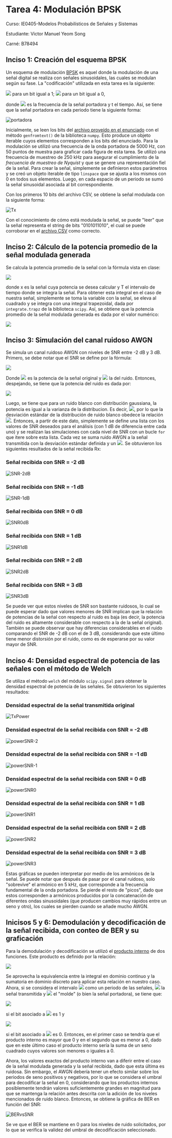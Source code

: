 # Tarea 4: Modulación BPSK

Curso: IE0405-Modelos Probabilísticos de Señales y Sistemas  

Estudiante: Victor Manuel Yeom Song  

Carné: B78494  

## Inciso 1: Creación del esquema BPSK  

Un esquema de modulación [BPSK](https://www.gaussianwaves.com/2010/04/bpsk-modulation-and-demodulation-2/) es aquel donde la modulación de una señal digital se realiza con señales sinusoidales, las cuales se modulan según su fase. La "codificación" utilizada en esta tarea es la siguiente:

<img src="https://render.githubusercontent.com/render/math?math=s_1(t) = \sen (2\pi f_c t)"> para un bit igual a 1;
<img src="https://render.githubusercontent.com/render/math?math=s_0(t) = -\sen (2\pi f_c t)"> para un bit igual a 0,

donde <img src="https://render.githubusercontent.com/render/math?math=f_c"> es la frecuencia de la señal portadora y t el tiempo. Así, se tiene que la señal portadora en cada periodo tiene la siguiente forma:  

![portadora](img/portadora.png)

Inicialmente, se leen los bits del [archivo proveído en el enunciado](bits10k.csv) con el método `genfromtext()` de la biblioteca `numpy`. Esto produce un objeto iterable cuyos elementos corresponden a los bits del enunciado. Para la modulación se utilizó una frecuencia de la onda portadora de 5000 Hz, con 50 puntos de muestra para graficar cada figura de esta tarea. Se utilizó una frecuencia de muestreo de 250 kHz para asegurar el cumplimiento de la *frecuencia de muestreo de Nyquist* y que se genere una representación fiel de la señal. Para crear la señal, simplemente se definieron estos parámetros y se creó un objeto iterable de tipo `linspace` que se ajusta a los mismos con 0 en todos sus elementos. Luego, en cada espacio de un periodo se sumó la señal sinusoidal asociada al bit correspondiente.

Con los primeros 10 bits del archivo CSV, se obtiene la señal modulada con la siguiente forma:

![Tx](img/Tx.png)

Con el conocimiento de cómo está modulada la señal, se puede "leer" que la señal representa el string de bits "0101011010", el cual se puede corroborar en el [archivo CSV](bits10k.csv) como correcto.

## Inciso 2: Cálculo de la potencia promedio de la señal modulada generada

Se calcula la potencia promedio de la señal con la fórmula vista en clase:  

<img src="https://render.githubusercontent.com/render/math?math=\frac{1}{2T} \int^T_ {-T} x^2(t) dt">  

donde x es la señal cuya potencia se desea calcular y T el intervalo de tiempo donde se integra la señal. Para obtener esta integral en el caso de nuestra señal, simplemente se toma la variable con la señal, se eleva al cuadrado y se integra con una integral trapezoidal, dada por `integrate.trapz` de la biblioteca `scipy`. Así, se obtiene que la potencia promedio de la señal modulada generada es dada por el valor numérico:

<img src="https://render.githubusercontent.com/render/math?math=P(T) \approx 0.49">

## Inciso 3: Simulación del canal ruidoso AWGN

Se simula un canal ruidoso AWGN con niveles de SNR entre -2 dB y 3 dB. Primero, se debe notar que el SNR se define por la fórmula:

<img src="https://render.githubusercontent.com/render/math?math=SNR_{dB} = 10\log \left( \frac{P_s}{P_n} \right)">

Donde <img src="https://render.githubusercontent.com/render/math?math=P_s"> es la potencia de la señal original y <img src="https://render.githubusercontent.com/render/math?math=P_n"> la del ruido. Entonces, despejando, se tiene que la potencia del ruido es dada por:

<img src="https://render.githubusercontent.com/render/math?math=P_n = \frac{P_s}{10^{ \frac{SNR_{dB}} {10} }}">

Luego, se tiene que para un ruido blanco con distribución gaussiana, la potencia es igual a la varianza de la distribucion. Es decir, <img src="https://render.githubusercontent.com/render/math?math=\sigma ^2 = P_n">, por lo que la desviación estándar de la distribución de ruido blanco obedece la relación <img src="https://render.githubusercontent.com/render/math?math=\sigma = \sqrt{P_n}">. Entonces, a partir de este dato, simplemente se define una lista con los valores de SNR deseados para el análisis (con 1 dB de diferencia entre cada uno) y se realizan las simulaciones con cada nivel de SNR con un bucle `for` que itere sobre esta lista. Cada vez se suma ruido AWGN a la señal transmitida con la desviación estándar definida y un <img src="https://render.githubusercontent.com/render/math?math=\mu = 0">. Se obtuvieron los siguientes resultados de la señal recibida Rx:

### Señal recibida con SNR = -2 dB

![SNR-2dB](img/Rx_SNR-2.png)

### Señal recibida con SNR = -1 dB

![SNR-1dB](img/Rx_SNR-1.png)

### Señal recibida con SNR = 0 dB

![SNR0dB](img/Rx_SNR0.png)

### Señal recibida con SNR = 1 dB

![SNR1dB](img/Rx_SNR1.png)

### Señal recibida con SNR = 2 dB

![SNR2dB](img/Rx_SNR2.png)

### Señal recibida con SNR = 3 dB

![SNR3dB](img/Rx_SNR3.png)

Se puede ver que estos niveles de SNR son bastante ruidosos, lo cual se puede esperar dado que valores menores de SNR implican que la relación de potencias de la señal con respecto al ruido es baja (es decir, la potencia del ruido es altamente considerable con respecto a la de la señal original). También se puede observar que hay diferencias considerables en el ruido comparando el SNR de -2 dB con el de 3 dB, considerando que este último tiene menor distorsión por el ruido, como es de esperarse por su valor mayor de SNR.

## Inciso 4: Densidad espectral de potencia de las señales con el método de Welch

Se utiliza el método `welch` del módulo `scipy.signal` para obtener la densidad espectral de potencia de las señales. Se obtuvieron los siguientes resultados:

### Densidad espectral de la señal transmitida original

![TxPower](img/powerNoNoise.png)

### Densidad espectral de la señal recibida con SNR = -2 dB

![powerSNR-2](img/powerSNR-2.png)

### Densidad espectral de la señal recibida con SNR = -1 dB

![powerSNR-1](img/powerSNR-1.png)

### Densidad espectral de la señal recibida con SNR = 0 dB

![powerSNR0](img/powerSNR0.png)

### Densidad espectral de la señal recibida con SNR = 1 dB

![powerSNR1](img/powerSNR1.png)

### Densidad espectral de la señal recibida con SNR = 2 dB

![powerSNR2](img/powerSNR2.png)

### Densidad espectral de la señal recibida con SNR = 3 dB

![powerSNR3](img/powerSNR3.png)

Estas gráficas se pueden interpretar por medio de los armónicos de la señal. Se puede notar que después de pasar por el canal ruidoso, solo "sobrevive" el armónico en 5 kHz, que corresponde a la frecuencia fundamental de la onda portadora. Se pierde el resto de "picos", dado que estos corresponden a armónicos producidos por la concatenación de diferentes ondas sinusoidales (que producen cambios muy rápidos entre un seno y otro), los cuales se pierden cuando se añade mucho AWGN.

## Inicisos 5 y 6: Demodulación y decodificación de la señal recibida, con conteo de BER y su graficación

Para la demodulación y decodificación se utilizó el [producto interno](https://mathworld.wolfram.com/InnerProduct.html) de dos funciones. Este producto es definido por la relación:

<img src="https://render.githubusercontent.com/render/math?math=\lt f,g \gt = \int_a^b f(t)g(t)dt">

Se aprovecha la equivalencia entre la integral en dominio continuo y la sumatoria en dominio discreto para aplicar esta relación en nuestro caso. Ahora, si se considera el intervalo <img src="https://render.githubusercontent.com/render/math?math=[a,b]"> como un periodo de las señales, <img src="https://render.githubusercontent.com/render/math?math=f\left(t\right)"> la señal transmitida y <img src="https://render.githubusercontent.com/render/math?math=g\left(t\right)"> el "molde" (o bien la señal portadora), se tiene que:

<img src="https://render.githubusercontent.com/render/math?math=f(t)g(t) = \sen^2(2\pi f_c t)">

si el bit asociado a <img src="https://render.githubusercontent.com/render/math?math=f\left(t\right)"> es 1 y 

<img src="https://render.githubusercontent.com/render/math?math=f(t)g(t) = -\sen^2(2\pi f_c t)">

si el bit asociado a <img src="https://render.githubusercontent.com/render/math?math=f\left(t\right)"> es 0. Entonces, en el primer caso se tendría que el producto interno es mayor que 0 y en el segundo que es menor a 0, dado que en este último caso el producto interno sería la suma de un seno cuadrado cuyos valores son menores o iguales a 0. 

Ahora, los valores exactos del producto interno van a diferir entre el caso de la señal modulada generada y la señal recibida, dado que esta última es ruidosa. Sin embargo, el AWGN debería tener un efecto similar sobre los periodos de seno positivos y negativos, por lo que se considera el umbral para decodificar la señal en 0, considerando que los productos internos posiblemente tendrán valores suficientemente grandes en magnitud para que se mantenga la relación antes descrita con la adición de los niveles mencionados de ruido blanco. Entonces, se obtiene la gráfica de BER en función del SNR:

![BERvsSNR](img/BERvsSNR.png)

Se ve que el BER se mantiene en 0 para los niveles de ruido solicitados, por lo que se verifica la validez del umbral de decodificación seleccionado.
